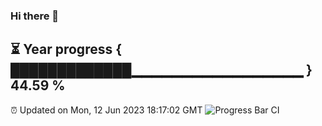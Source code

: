 ### Hi there 👋
⏳ Year progress { █████████████▁▁▁▁▁▁▁▁▁▁▁▁▁▁▁▁▁ } 44.59 %
---
⏰ Updated on Mon, 12 Jun 2023 18:17:02 GMT
![Progress Bar CI](https://github.com/liununu/liununu/workflows/Progress%20Bar%20CI/badge.svg)
